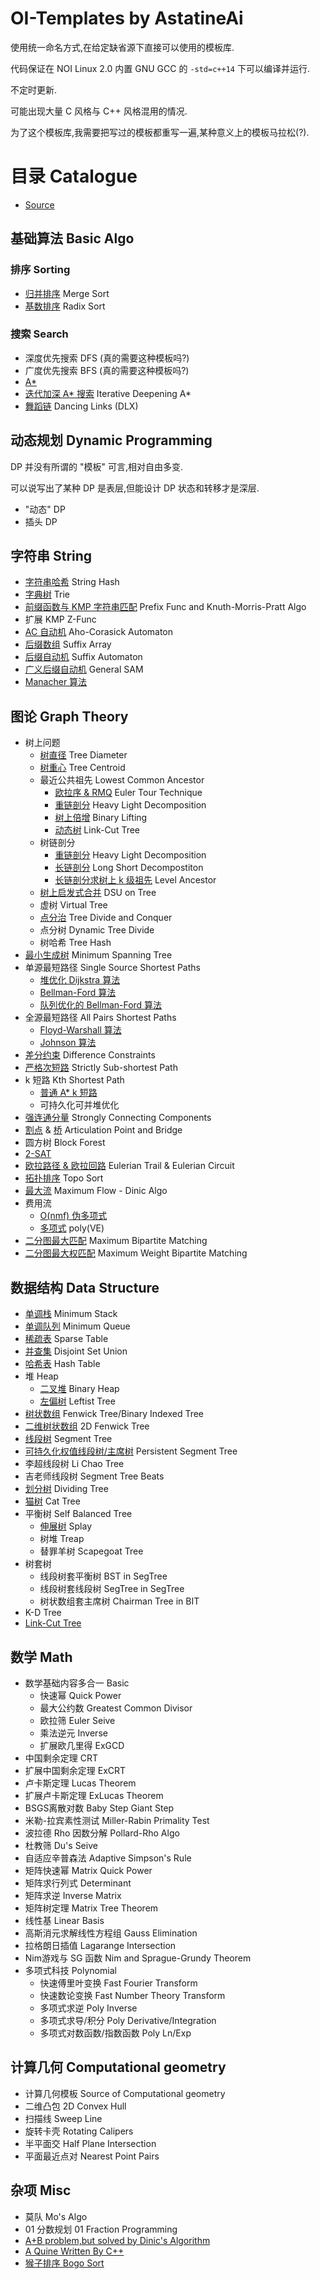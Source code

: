 # OI-Templates by AstatineAi

使用统一命名方式,在给定缺省源下直接可以使用的模板库.

代码保证在 NOI Linux 2.0 内置 GNU GCC 的 `-std=c++14` 下可以编译并运行.

不定时更新.

可能出现大量 C 风格与 C++ 风格混用的情况.

为了这个模板库,我需要把写过的模板都重写一遍,某种意义上的模板马拉松(?).

# 目录 Catalogue

- [Source](https://github.com/AstatineAi/OI-Template/blob/main/Source/Source.cpp)

## 基础算法 Basic Algo

### 排序 Sorting

- [归并排序](https://github.com/AstatineAi/OI-Template/blob/main/BasicAlgo/MergeSort.cpp) Merge Sort
- [基数排序](https://github.com/AstatineAi/OI-Template/blob/main/BasicAlgo/RadixSort.cpp) Radix Sort

### 搜索 Search

- 深度优先搜索 DFS (真的需要这种模板吗?)
- 广度优先搜索 BFS (真的需要这种模板吗?)
- [A*](https://github.com/AstatineAi/OI-Template/blob/main/BasicAlgo/Astar.cpp)
- [迭代加深 A* 搜索](https://github.com/AstatineAi/OI-Template/blob/main/BasicAlgo/IDAstar.cpp) Iterative Deepening A*
- [舞蹈链](https://github.com/AstatineAi/OI-Template/blob/main/BasicAlgo/DLX.cpp) Dancing Links (DLX)

## 动态规划 Dynamic Programming

DP 并没有所谓的 "模板" 可言,相对自由多变.

可以说写出了某种 DP 是表层,但能设计 DP 状态和转移才是深层.

 - "动态" DP
 - 插头 DP

## 字符串 String

- [字符串哈希](https://github.com/AstatineAi/OI-Template/blob/main/String/StringHash.cpp) String Hash
- [字典树](https://github.com/AstatineAi/OI-Template/blob/main/String/Trie.cpp) Trie
- [前缀函数与 KMP 字符串匹配](https://github.com/AstatineAi/OI-Template/blob/main/String/KMP.cpp) Prefix Func and Knuth-Morris-Pratt Algo
- 扩展 KMP Z-Func
- [AC 自动机](https://github.com/AstatineAi/OI-Template/blob/main/String/AhoCorasickAutomaton.cpp) Aho-Corasick Automaton
- [后缀数组](https://github.com/AstatineAi/OI-Template/blob/main/String/SuffixArray.cpp) Suffix Array
- [后缀自动机](https://github.com/AstatineAi/OI-Template/blob/main/String/SuffixAutomaton.cpp) Suffix Automaton
- [广义后缀自动机](https://github.com/AstatineAi/OI-Template/blob/main/String/GeneralSAM.cpp) General SAM
- [Manacher 算法](https://github.com/AstatineAi/OI-Template/blob/main/String/Manacher.cpp)

## 图论 Graph Theory

- 树上问题
    - [树直径](https://github.com/AstatineAi/OI-Template/blob/main/GraphTheory/Tree/TreeDiameter.cpp) Tree Diameter
    - [树重心](https://github.com/AstatineAi/OI-Template/blob/main/GraphTheory/Tree/TreeCentroid.cpp) Tree Centroid
    - 最近公共祖先 Lowest Common Ancestor
        - [欧拉序 & RMQ](https://github.com/AstatineAi/OI-Template/blob/main/GraphTheory/Tree/LCA_RMQ.cpp) Euler Tour Technique
        - [重链剖分](https://github.com/AstatineAi/OI-Template/blob/main/GraphTheory/Tree/LCA_HLD.cpp) Heavy Light Decomposition
        - [树上倍增](https://github.com/AstatineAi/OI-Template/blob/main/GraphTheory/Tree/LCA_BL.cpp) Binary Lifting
        - [动态树](https://github.com/AstatineAi/OI-Template/blob/main/GraphTheory/Tree/LCA_LCT.cpp) Link-Cut Tree
    - 树链剖分
        - [重链剖分](https://github.com/AstatineAi/OI-Template/blob/main/GraphTheory/Tree/HeavyLightDecomposition.cpp) Heavy Light Decomposition
        - [长链剖分](https://github.com/AstatineAi/OI-Template/blob/main/GraphTheory/Tree/LongShortDecomposition.cpp) Long Short Decompostiton
        - [长链剖分求树上 k 级祖先](https://github.com/AstatineAi/OI-Template/blob/main/GraphTheory/Tree/LevelAncestor.cpp) Level Ancestor
    - [树上启发式合并](https://github.com/AstatineAi/OI-Template/blob/main/GraphTheory/Tree/DSUonTree.cpp) DSU on Tree
    - 虚树 Virtual Tree
    - [点分治](https://github.com/AstatineAi/OI-Template/blob/main/GraphTheory/Tree/TreeDivideandConquer.cpp) Tree Divide and Conquer
    - 点分树 Dynamic Tree Divide
    - 树哈希 Tree Hash
- [最小生成树](https://github.com/AstatineAi/OI-Template/blob/main/GraphTheory/MST.cpp)  Minimum Spanning Tree
- 单源最短路径 Single Source Shortest Paths
    - [堆优化 Dijkstra 算法](https://github.com/AstatineAi/OI-Template/blob/main/GraphTheory/Dijkstra.cpp)
    - [Bellman-Ford 算法](https://github.com/AstatineAi/OI-Template/blob/main/GraphTheory/BellmanFord.cpp)
    - [队列优化的 Bellman-Ford 算法](https://github.com/AstatineAi/OI-Template/blob/main/GraphTheory/SPFA.cpp)
- 全源最短路径 All Pairs Shortest Paths
    - [Floyd-Warshall 算法](https://github.com/AstatineAi/OI-Template/blob/main/GraphTheory/FloydWarshall.cpp)
    - [Johnson 算法](https://github.com/AstatineAi/OI-Template/blob/main/GraphTheory/Johnson.cpp)
- [差分约束](https://github.com/AstatineAi/OI-Template/blob/main/GraphTheory/DifferenceConstraints.cpp) Difference Constraints
- [严格次短路](https://github.com/AstatineAi/OI-Template/blob/main/GraphTheory/SubShortestPath.cpp) Strictly Sub-shortest Path
- k 短路 Kth Shortest Path
    - [普通 A* k 短路](https://github.com/AstatineAi/OI-Template/blob/main/GraphTheory/KthShortestPath.cpp)
    - 可持久化可并堆优化
- [强连通分量](https://github.com/AstatineAi/OI-Template/blob/main/GraphTheory/SCC.cpp) Strongly Connecting Components
- [割点](https://github.com/AstatineAi/OI-Template/blob/main/GraphTheory/ArticulationPoint.cpp) & [桥](https://github.com/AstatineAi/OI-Template/blob/main/GraphTheory/Bridge.cpp) Articulation Point and Bridge
- 圆方树 Block Forest
- [2-SAT](https://github.com/AstatineAi/OI-Template/blob/main/GraphTheory/2SAT.cpp)
- [欧拉路径 & 欧拉回路](https://github.com/AstatineAi/OI-Template/blob/main/GraphTheory/EulerianTrail.cpp) Eulerian Trail & Eulerian Circuit
- [拓扑排序](https://github.com/AstatineAi/OI-Template/blob/main/GraphTheory/TopoSort.cpp) Topo Sort
- [最大流](https://github.com/AstatineAi/OI-Template/blob/main/GraphTheory/MaixmumFlowDinic.cpp) Maximum Flow - Dinic Algo
- 费用流 
    - [O(nmf) 伪多项式](https://github.com/AstatineAi/OI-Template/blob/main/GraphTheory/SSP.cpp)
    - [多项式](https://github.com/AstatineAi/OI-Template/blob/main/GraphTheory/PrimalDual.cpp) poly(VE)
- [二分图最大匹配](https://github.com/AstatineAi/OI-Template/blob/main/GraphTheory/BipartiteMatching.cpp) Maximum Bipartite Matching
- [二分图最大权匹配](https://github.com/AstatineAi/OI-Template/blob/main/GraphTheory/WeightBipartiteMatching.cpp) Maximum Weight Bipartite Matching

## 数据结构 Data Structure

- [单调栈](https://github.com/AstatineAi/OI-Template/blob/main/DataStructure/MinimumStack.cpp) Minimum Stack
- [单调队列](https://github.com/AstatineAi/OI-Template/blob/main/DataStructure/MinimumQueue.cpp) Minimum Queue
- [稀疏表](https://github.com/AstatineAi/OI-Template/blob/main/DataStructure/SparseTable.cpp) Sparse Table
- [并查集](https://github.com/AstatineAi/OI-Template/blob/main/DataStructure/DisjointSetUnion.cpp) Disjoint Set Union
- [哈希表](https://github.com/AstatineAi/OI-Template/blob/main/DataStructure/HashTable.cpp) Hash Table
- 堆 Heap
    - [二叉堆](https://github.com/AstatineAi/OI-Template/blob/main/DataStructure/BinaryHeap.cpp) Binary Heap
    - [左偏树](https://github.com/AstatineAi/OI-Template/blob/main/DataStructure/LeftistTree.cpp) Leftist Tree
- [树状数组](https://github.com/AstatineAi/OI-Template/blob/main/DataStructure/BIT.cpp) Fenwick Tree/Binary Indexed Tree
- [二维树状数组](https://github.com/AstatineAi/OI-Template/blob/main/DataStructure/2DBIT.cpp) 2D Fenwick Tree
- [线段树](https://github.com/AstatineAi/OI-Template/blob/main/DataStructure/SegmentTree.cpp) Segment Tree
- [可持久化权值线段树/主席树](https://github.com/AstatineAi/OI-Template/blob/main/DataStructure/PersistantSegmentTree.cpp) Persistent Segment Tree
- 李超线段树 Li Chao Tree
- 吉老师线段树 Segment Tree Beats
- [划分树](https://github.com/AstatineAi/OI-Template/blob/main/DataStructure/DividingTree.cpp) Dividing Tree
- [猫树](https://github.com/AstatineAi/OI-Template/blob/main/DataStructure/CatTree.cpp) Cat Tree
- 平衡树 Self Balanced Tree
    - [伸展树](https://github.com/AstatineAi/OI-Template/blob/main/DataStructure/Splay.cpp) Splay
    - 树堆 Treap
    - 替罪羊树 Scapegoat Tree
- 树套树
    - 线段树套平衡树 BST in SegTree
    - 线段树套线段树 SegTree in SegTree
    - 树状数组套主席树 Chairman Tree in BIT
- K-D Tree
- [Link-Cut Tree](https://github.com/AstatineAi/OI-Template/blob/main/DataStructure/LCT.cpp)

## 数学 Math

- 数学基础内容多合一 Basic
    - 快速幂 Quick Power
    - 最大公约数 Greatest Common Divisor
    - 欧拉筛 Euler Seive
    - 乘法逆元 Inverse
    - 扩展欧几里得 ExGCD
- 中国剩余定理 CRT
- 扩展中国剩余定理 ExCRT
- 卢卡斯定理 Lucas Theorem
- 扩展卢卡斯定理 ExLucas Theorem
- BSGS离散对数 Baby Step Giant Step
- 米勒-拉宾素性测试 Miller-Rabin Primality Test
- 波拉德 Rho 因数分解 Pollard-Rho Algo
- 杜教筛 Du's Seive
- 自适应辛普森法 Adaptive Simpson's Rule
- 矩阵快速幂 Matrix Quick Power
- 矩阵求行列式 Determinant
- 矩阵求逆 Inverse Matrix
- 矩阵树定理 Matrix Tree Theorem
- 线性基 Linear Basis
- 高斯消元求解线性方程组 Gauss Elimination
- 拉格朗日插值 Lagarange Intersection
- Nim游戏与 SG 函数 Nim and Sprague-Grundy Theorem
- 多项式科技 Polynomial
    - 快速傅里叶变换 Fast Fourier Transform
    - 快速数论变换 Fast Number Theory Transform
    - 多项式求逆 Poly Inverse
    - 多项式求导/积分 Poly Derivative/Integration
    - 多项式对数函数/指数函数 Poly Ln/Exp

## 计算几何 Computational geometry

- 计算几何模板 Source of Computational geometry
- 二维凸包 2D Convex Hull
- 扫描线 Sweep Line
- 旋转卡壳 Rotating Calipers
- 半平面交 Half Plane Intersection
- 平面最近点对 Nearest Point Pairs

## 杂项 Misc

- 莫队 Mo's Algo
- 01 分数规划 01 Fraction Programming
- [A+B problem,but solved by Dinic's Algorithm](https://github.com/AstatineAi/OI-Template/blob/main/Misc/A%2BB_Dinic.cpp)
- [A Quine Written By C++](https://github.com/AstatineAi/OI-Template/blob/main/Misc/quine.cpp)
- [猴子排序 Bogo Sort](https://github.com/AstatineAi/OI-Template/blob/main/Misc/bogo_sort.cpp)
